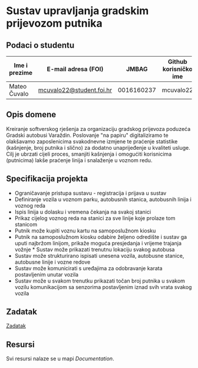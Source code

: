 

# Sustav upravljanja gradskim prijevozom putnika

## Podaci o studentu

Ime i prezime | E-mail adresa (FOI) | JMBAG | Github korisničko ime
------------  | ------------------- | ----- | ---------------------
Mateo Čuvalo  | mcuvalo22@student.foi.hr | 0016160237 | mcuvalo22


## Opis domene
Kreiranje softverskog rješenja za organizaciju gradskog prijevoza poduzeća Gradski autobusi Varaždin. Poslovanje "na papiru" digitaliziramo te olakšavamo zaposlenicima svakodnevne izmjene te praćenje statistike (kašnjenje, broj putnika i slično) za dodatno unaprijeđenje u kvaliteti usluge. Cilj je ubrzati cijeli proces, smanjiti kašnjenja i omogućiti korisnicima (putnicima) lakše praćenje linija i snalaženje u voznom redu.

## Specifikacija projekta
* Ograničavanje pristupa sustavu - registracija i prijava u sustav
* Definiranje vozila u voznom parku, autobusnih stanica, autobusnih linija i voznog reda
* Ispis linija u dolasku i vremena čekanja na svakoj stanici
* Prikaz cijelog voznog reda na stanici za sve linije koje prolaze tom stanicom
* Putnik može kupiti voznu kartu na samoposlužnom kiosku
* Putnik na samoposlužnom kiosku odabire željeno odredište i sustav ga uputi najbržom linijom, prikaže moguća presjedanja i vrijeme trajanja vožnje * Sustav može prikazati trenutnu lokaciju svakog autobusa
* Sustav može strukturirano ispisati unesena vozila, autobusne stanice, autobusne linije i vozne redove
* Sustav može komunicirati s uređajima za odobravanje karata postavljenim unutar vozila
* Sustav može u svakom trenutku prikazati točan broj putnika u svakom vozilu komunikacijom sa senzorima postavljenim iznad svih vrata svakog vozila

## Zadatak
[Zadatak](https://github.com/foivz/pi2024-zadace-mcuvalo22/blob/ea02f22cbbd9b3a6769f081ca94ae250a2a13f0d/Documentation/Zadatak%20-%20Gradski%20prijevoz.pdf)

## Resursi
Svi resursi nalaze se u mapi _Documentation_.
